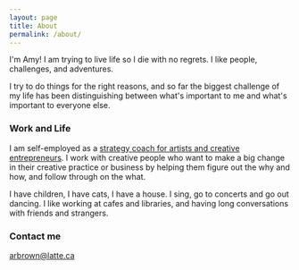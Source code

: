 ```yaml
---
layout: page
title: About
permalink: /about/
---
```


I'm Amy! I am trying to live life so I die with no regrets. I like people, challenges, and adventures. 

I try to do things for the right reasons, and so far the biggest challenge of my life has been distinguishing between what's important to me and what's important to everyone else.

### Work and Life

I am self-employed as a [strategy coach for artists and creative entrepreneurs](https://www.amyrhodabrown.com). I work with creative people who want to make a big change in their creative practice or business by helping them figure out the why and how, and follow through on the what.

I have children, I have cats, I have a house. I sing, go to concerts and go out dancing. I like working at cafes and libraries, and having long conversations with friends and strangers.

### Contact me

[arbrown@latte.ca](mailto:arbrown@latte.ca)
